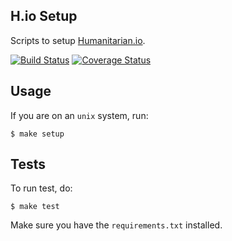 ## H.io Setup
Scripts to setup [Humanitarian.io](http://humanitarian.io).

[![Build Status](https://travis-ci.org/luiscape/hio-setup.svg?branch=master)](https://travis-ci.org/luiscape/hio-setup) [![Coverage Status](https://coveralls.io/repos/luiscape/hio-setup/badge.svg)](https://coveralls.io/r/luiscape/hio-setup)

## Usage
If you are on an `unix` system, run:
```shell
$ make setup
```

## Tests
To run test, do:
```shell
$ make test
```

Make sure you have the `requirements.txt` installed.
